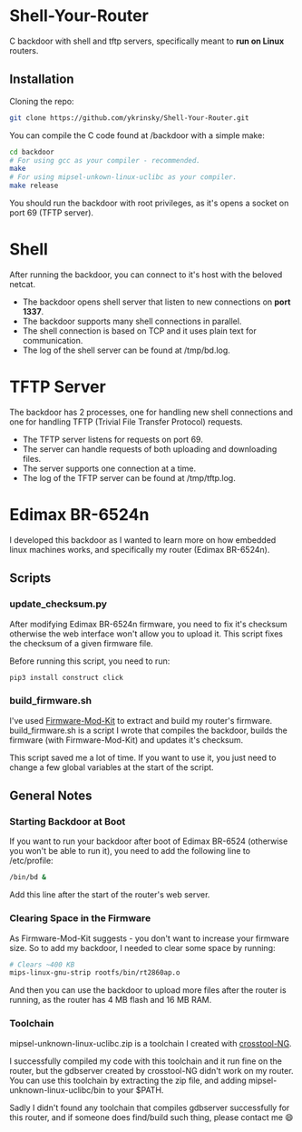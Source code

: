 # Shell-Your-Router
C backdoor with shell and tftp servers, specifically meant to **run on Linux** routers.

## Installation
Cloning the repo:
```bash
git clone https://github.com/ykrinsky/Shell-Your-Router.git
```
You can compile the C code found at /backdoor with a simple make:
```bash
cd backdoor
# For using gcc as your compiler - recommended.
make
# For using mipsel-unkown-linux-uclibc as your compiler.
make release 
```
You should run the backdoor with root privileges, as it's opens a socket on port 69 (TFTP server).

# Shell
After running the backdoor, you can connect to it's host with the beloved netcat.
* The backdoor opens shell server that listen to new connections on **port 1337**.
* The backdoor supports many shell connections in parallel.
* The shell connection is based on TCP and it uses plain text for communication.
* The log of the shell server can be found at /tmp/bd.log.

# TFTP Server
The backdoor has 2 processes, one for handling new shell connections and one for handling TFTP (Trivial File Transfer Protocol) requests. 
* The TFTP server listens for requests on port 69.
* The server can handle requests of both uploading and downloading files.
* The server supports one connection at a time.
* The log of the TFTP server can be found at /tmp/tftp.log.

# Edimax BR-6524n
I developed this backdoor as I wanted to learn more on how embedded linux machines works, and specifically my router (Edimax BR-6524n).

## Scripts
### update_checksum.py
After modifying Edimax BR-6524n firmware, you need to fix it's checksum otherwise the web interface won't allow you to upload it. This script fixes the checksum of a given firmware file.

Before running this script, you need to run:
```bash
pip3 install construct click
```
### build_firmware.sh
I've used [Firmware-Mod-Kit](https://github.com/rampageX/firmware-mod-kit) to extract and build my router's firmware. 
build_firmware.sh is a script I wrote that compiles the backdoor, builds the firmware (with Firmware-Mod-Kit) and updates it's checksum. 

This script saved me a lot of time. If you want to use it, you just need to change a few global variables at the start of the script.

## General Notes

### Starting Backdoor at Boot
If you want to run your backdoor after boot of Edimax BR-6524 (otherwise you won't be able to run it), you need to add the following line to /etc/profile:
```bash
/bin/bd &
```
Add this line after the start of the router's web server.

### Clearing Space in the Firmware
As Firmware-Mod-Kit suggests - you don't want to increase your firmware size. So to add my backdoor, I needed to clear some space by running:
```bash
# Clears ~400 KB
mips-linux-gnu-strip rootfs/bin/rt2860ap.o 
```
And then you can use the backdoor to upload more files after the router is running, as the router has 4 MB flash and 16 MB RAM.

### Toolchain
mipsel-unknown-linux-uclibc.zip is a toolchain I created with [crosstool-NG](https://github.com/crosstool-ng/crosstool-ng). 

I successfully compiled my code with this toolchain and it run fine on the router, but the gdbserver created by crosstool-NG didn't work on my router. You can use this toolchain by extracting the zip file, and adding mipsel-unknown-linux-uclibc/bin to your $PATH.

Sadly I didn't found any toolchain that compiles gdbserver successfully for this router, and if someone does find/build such thing, please contact me :smile: